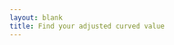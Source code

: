 ```yaml
---
layout: blank
title: Find your adjusted curved value
---
```


<head>
    <title>Data Interpolation</title>
    <script>
        // Define your data points in a JavaScript array
        var data = [
            { originalValue: 100, curvedValue: 100 },
            { originalValue: 90, curvedValue: 80 },
            { originalValue: 80, curvedValue: 70 },
            { originalValue: 70, curvedValue: 60 },
            { originalValue: 60, curvedValue: 50 },
            { originalValue: 0, curvedValue: 0 }
        ];

        // Function to interpolate x for a given y
        function interpolateY(y) {
            for (var i = 0; i < data.length - 1; i++) {
                if (y >= data[i].curvedValue && y <= data[i + 1].curvedValue) {
                    var x1 = data[i].originalValue;
                    var x2 = data[i + 1].originalValue;
                    var y1 = data[i].curvedValue;
                    var y2 = data[i + 1].curvedValue;

                    // Linear interpolation formula
                    var x = x1 + ((x2 - x1) / (y2 - y1)) * (y - y1);
                    return x;
                }
            }
            return "Value not in range";
        }

        // Function to handle user input and display the result
        function findX() {
            var userInput = parseFloat(document.getElementById("userInput").value);
            var result = interpolateY(userInput);
            document.getElementById("result").innerHTML = "For y = " + userInput + ", x = " + result;
        }
    </script>
</head>
<body>
    <h1>Data Interpolation</h1>
    <p>Enter a value (y) to find the corresponding value (x) in the table:</p>
    <input type="text" id="userInput">
    <button onclick="findX()">Find X</button>
    <p id="result"></p>
</body>
